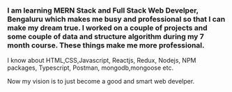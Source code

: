 ### I am learning MERN Stack and Full Stack Web Develper, Bengaluru which makes me busy and professional so that I can make my dream true. I worked on a couple of projects and some couple of data and structure algorithm during my 7 month course. These things make me more professional.

I know about HTML,CSS,Javascript, Reactjs, Redux, Nodejs, NPM packages, Typescript, Postman, mongodb,mongoose etc.

Now my vision is to just become a good and smart web develper.

<!--
**vkg6614/vkg6614** is a ✨ _special_ ✨ repository because its `README.md` (this file) appears on your GitHub profile.

Here are some ideas to get you started:

- 🔭 I’m currently working on ...
- 🌱 I’m currently learning ...
- 👯 I’m looking to collaborate on ...
- 🤔 I’m looking for help with ...
- 💬 Ask me about ...
- 📫 How to reach me: ...
- 😄 Pronouns: ...
- ⚡ Fun fact: ...
-->
